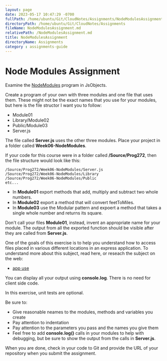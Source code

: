 ```yaml
---
layout: page
date: 2023-05-17 10:47:29 -0700
fullPath: /home/ubuntu/Git/CloudNotes/Assignments/NodeModulesAssignment.md
directoryPath: /home/ubuntu/Git/CloudNotes/Assignments
fileName: NodeModulesAssignment.md
relativePath: /NodeModulesAssignment.md
title: NodeModulesAssignment
directoryName: Assignments
category : assignments-guide
---
```


Node Modules Assignment
===========

Examine the [NodeModules](https://github.com/charliecalvert/JsObjects/tree/master/JavaScript/NodeCode/NodeModules) program in JsObjects.

Create a program of your own with three modules and one file that uses
them. These might not be the exact names that you use for your modules,
but here is the file structor I want you to follow:

- Module01
- Library/Module02
- Public/Module03
- Server.js

The file called **Server.js** uses the other three modules. Place your
project in a folder called **Week06-NodeModules**.

If your code for this course were in a folder called **/Source/Prog272**, then
the file structure would look like this:

	/Source/Prog272/Week06-NodeModules/Server.js
	/Source/Prog272/Week06-NodeModules/Library
	/Source/Prog272/Week06-NodeModules/Public
	etc...

- In **Module01** export methods that add, multiply and subtract two whole numbers. 
- In **Module02** export a method that will convert feetToMiles.
- In **Module03** use the Modular pattern and expoert a method that takes a single whole number and returns its square.

Don't call your files **Module01**, instead, invent an appropriate 
name for your module. The output from all the exported function 
should be visible after they are called from **Server.js**.

One of the goals of this exercise is to help you understand how to access
files placed in various different locations in an express application.
To understand more about this subject, read here, or reseach the subject
on the web:

- [app use](http://www.elvenware.com/charlie/development/web/JavaScript/NodeJs.html#using-a-directory-with-app.use)

You can display all your output using **console.log**. There is no need
for client side code.

In this exercise, unit tests are optional.

Be sure to:

- Give reasonable neames to the modules, methods and variables you create
- Pay attention to indentation
- Pay attention to the parameters you pass and the names you give them
- Feel free to add **console.log()** calls in your modules to help with
debugging, but be sure to show the output from the calls in **Server.js**.

When you are done, check in your code to Git and provide the URL of your
repository when you submit the assignment.

